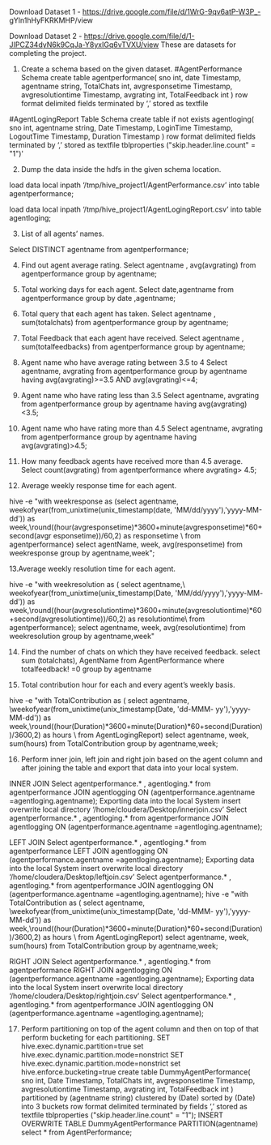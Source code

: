 Download Dataset 1 - https://drive.google.com/file/d/1WrG-9qv6atP-W3P_-
gYln1hHyFKRKMHP/view

Download Dataset 2 - https://drive.google.com/file/d/1-JIPCZ34dyN6k9CqJa-Y8yxIGq6vTVXU/view
These are datasets for completing the project.

1. Create a schema based on the given dataset.
   #AgentPerformance Schema
create table agentperformance(
sno int,
date Timestamp,
agentname string,
TotalChats int,
avgresponsetime Timestamp,
avgresolutiontime Timestamp,
avgrating int,
TotalFeedback int
)
row format delimited fields terminated by ‘,’
stored as textfile

 #AgentLogingReport Table Schema
create table if not exists agentloging(
sno int,
agentname string,
Date Timestamp,
LoginTime Timestamp,
LogoutTime Timestamp,
Duration Timestamp
)
row format delimited fields terminated by ‘,’
stored as textfile
tblproperties ("skip.header.line.count" = "1")'

2. Dump the data inside the hdfs in the given schema location.

load data local inpath ‘/tmp/hive_project1/AgentPerformance.csv’ into table agentperformance;

load data local inpath ‘/tmp/hive_project1/AgentLogingReport.csv’ into table agentloging;

3. List of all agents’ names.

Select DISTINCT agentname from agentperformance;

4. Find out agent average rating.
Select agentname , avg(avgrating) from agentperformance group by agentname;

5. Total working days for each agent.
Select date,agentname from agentperformance group by date ,agentname;

6. Total query that each agent has taken.
Select agentname , sum(totalchats) from agentperformance group by agentname;

7. Total Feedback that each agent have received.
Select agentname , sum(totalfeedbacks) from agentperformance group by agentname;

8. Agent name who have average rating between 3.5 to 4
Select agentname, avgrating from agentperformance group by agentname having
avg(avgrating)>=3.5 AND avg(avgrating)<=4;

9. Agent name who have rating less than 3.5
Select agentname, avgrating from agentperformance group by agentname having
avg(avgrating)<3.5;

10. Agent name who have rating more than 4.5
Select agentname, avgrating from agentperformance group by agentname having
avg(avgrating)>4.5;

11. How many feedback agents have received more than 4.5 average.
Select count(avgrating) from agentperformance where avgrating> 4.5;

12. Average weekly response time for each agent.

hive -e "with weekresponse as (select agentname,
weekofyear(from_unixtime(unix_timestamp(date, 'MM/dd/yyyy'),'yyyy-MM-dd')) as
week,\round((hour(avgresponsetime)*3600+minute(avgresponsetime)*60+second(avgr
esponsetime))/60,2) as responsetime \ from agentperformance)
select agentName, week, avg(responsetime) from weekresponse group by
agentname,week";

13.Average weekly resolution time for each agent.

hive -e "with weekresolution as (
select agentname,\ weekofyear(from_unixtime(unix_timestamp(Date, 'MM/dd/yyyy'),'yyyy-MM-
dd')) as week,\round((hour(avgresolutiontime)*3600+minute(avgresolutiontime)*60+second(avgresolutiontime))/60,2) as resolutiontime\ from agentperformance);
select agentname, week, avg(resolutiontime) from weekresolution group by agentname,week"

14. Find the number of chats on which they have received feedback.
select sum (totalchats), AgentName from AgentPerformance where totalfeedback! =0
group by agentname

15. Total contribution hour for each and every agent’s weekly basis.

hive -e "with TotalContribution as (
select agentname, \weekofyear(from_unixtime(unix_timestamp(Date, 'dd-MMM-
yy'),'yyyy-MM-dd')) as week,\round((hour(Duration)*3600+minute(Duration)*60+second(Duration))/3600,2) as
hours \ from AgentLogingReport)
select agentname, week, sum(hours) from TotalContribution group by
agentname,week;

16. Perform inner join, left join and right join based on the agent column and after joining the
table and export that data into your local system.

INNER JOIN
Select agentperformance.* , agentloging.* from agentperformance JOIN agentlogging ON
(agentperformance.agentname =agentloging.agentname);
Exporting data into the local System
insert overwrite local directory ‘/home/cloudera/Desktop/innerjoin.csv’ Select agentperformance.* ,
agentloging.* from agentperformance JOIN agentlogging ON (agentperformance.agentname
=agentloging.agentname);

LEFT JOIN
Select agentperformance.* , agentloging.* from agentperformance LEFT JOIN agentlogging ON
(agentperformance.agentname =agentloging.agentname);
Exporting data into the local System
insert overwrite local directory ‘/home/cloudera/Desktop/leftjoin.csv’ Select agentperformance.* ,
agentloging.* from agentperformance JOIN agentlogging ON (agentperformance.agentname
=agentloging.agentname);
hive -e "with TotalContribution as (
select agentname, \weekofyear(from_unixtime(unix_timestamp(Date, 'dd-MMM-
yy'),'yyyy-MM-dd')) as week,\round((hour(Duration)*3600+minute(Duration)*60+second(Duration))/3600,2) as
hours \ from AgentLogingReport)
select agentname, week, sum(hours) from TotalContribution group by
agentname,week;

RIGHT JOIN
Select agentperformance.* , agentloging.* from agentperformance RIGHT JOIN agentlogging ON
(agentperformance.agentname =agentloging.agentname);
Exporting data into the local System
insert overwrite local directory ‘/home/cloudera/Desktop/rightjoin.csv’ Select agentperformance.* ,
agentloging.* from agentperformance JOIN agentlogging ON (agentperformance.agentname
=agentloging.agentname);

17. Perform partitioning on top of the agent column and then on top of that perform bucketing for
each partitioning.
SET hive.exec.dynamic.partition=true
set hive.exec.dynamic.partition.mode=nonstrict
SET hive.exec.dynamic.partition.mode=nonstrict
set hive.enforce.bucketing=true
create table DummyAgentPerformance(
sno int,
Date Timestamp,
TotalChats int,
avgresponsetime Timestamp,
avgresolutiontime Timestamp,
avgrating int,
TotalFeedback int
)
partitioned by (agentname string)
clustered by (Date)
sorted by (Date)
into 3 buckets
row format delimited terminated by fields ‘,’
stored as textfile
tblproperties ("skip.header.line.count" = "1");
INSERT OVERWRITE TABLE DummyAgentPerformance PARTITION(agentname) select * from
AgentPerformance;
